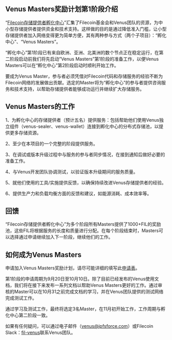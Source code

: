 ## Venus Masters奖励计划第1阶段介绍

“[Filecoin存储提供者孵化中心](https://venus.filecoin.io/zh/incubation/Rules.html)”汇集了Filecoin基金会和Venus团队的资源，为中小型存储提供者提供资金和技术支持。这样做的目的是通过降低准入门槛，让小型存储提供者加入网络变得更为简单方便，其有两种参与方式（两个子项目）：“孵化中心”、“Venus 
Masters”。

“孵化中心”第1阶段已有来自欧洲、亚洲、北美洲的数个节点正在稳定运行，在第二阶段启动前我们将先启动”Venus Masters”第1阶段的准备工作，以便Venus Masters可以在“孵化中心”第2阶段启动时顺利开始工作。

要成为Venus Master，参与者必须凭借对Filecoin代码和存储服务的经验不断为Filecoin网络的发展做出贡献。选定的Master将为“孵化中心”的参与者提供咨询服务和技术支持，以帮助存储提供者能够成功运行并继续扩大存储服务。

## Venus Masters的工作

1、为孵化中心的存储提供者（预计五名）提供服务：包括帮助他们使用Venus独立组件（venus-sealer、venus-wallet）连接到孵化中心的分布式存储池，以提供更多存储资源。

2、至少在本项目的一个完整的阶段提供服务。

3、在调试或版本升级过程中与服务的参与者同步情况，在接到通知后做好必要的准备工作。

4、与Venus开发团队协调测试，以验证版本升级期间的服务质量。

5、就他们使用的工具/实施提供反馈，以确保持续改进Venus存储提供者的经验。

6、提供生产力和负载均衡方面的反馈和建议，如能源消耗、成本效率等。

## 回馈

“Filecoin存储提供者孵化中心”为多个阶段所有Masters提供了1000+FIL的奖励池，这些FIL将根据服务的长度和质量进行分配。在每个阶段结束时，Masters可以选择通过申请继续加入下一阶段，继续他们的工作。

## 如何成为Venus Masters

申请加入Venus Masters奖励计划，请尽可能详细的填写此[申请表](http://venusteam.mikecrm.com/KWWYu0F)。

第1阶段的申请周期为9月20日至10月10日。除了目前已经发布的Venus使用文档，我们将在接下来发布一系列文档以帮助Venus Masters更好的工作。通过审核的Master可以在10月31之前完成文档的学习，并在Venus团队提供的测试网络完成测试工作。

通过学习及测试工作，最终将选定3名Master，在11月初开始工作，工作周期与孵化中心第二阶段一致。

如果有任何疑问，可以通过电子邮件（venus@ipfsforce.com）或Filecoin Slack：[fil-venus](https://filecoinproject.slack.com/archives/CEHHJNJS3)联系Venus团队。
